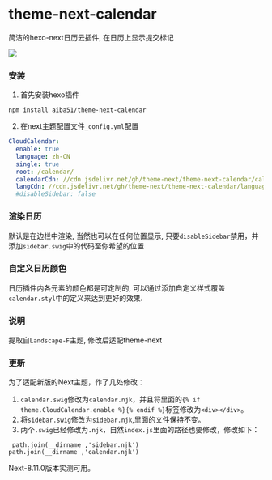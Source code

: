 # theme-next-calendar

简洁的hexo-next日历云插件, 在日历上显示提交标记

![](example.png)

### 安装

1. 首先安装hexo插件

```shell
npm install aiba51/theme-next-calendar
```

2. 在next主题配置文件`_config.yml`配置
```yaml
CloudCalendar:
  enable: true
  language: zh-CN
  single: true
  root: /calendar/
  calendarCdn: //cdn.jsdelivr.net/gh/theme-next/theme-next-calendar/calendar.min.js
  langCdn: //cdn.jsdelivr.net/gh/theme-next/theme-next-calendar/languages.min.js
  #disableSidebar: false
```

### 渲染日历

默认是在边栏中渲染, 当然也可以在任何位置显示, 只要`disableSidebar`禁用，并添加`sidebar.swig`中的代码至你希望的位置

### 自定义日历颜色

日历插件内各元素的颜色都是可定制的, 可以通过添加自定义样式覆盖`calendar.styl`中的定义来达到更好的效果.

### 说明

提取自`Landscape-F`主题, 修改后适配theme-next

### 更新

为了适配新版的Next主题，作了几处修改：
1. `calendar.swig`修改为`calendar.njk`，并且将里面的`{% if theme.CloudCalendar.enable %}{% endif %}`标签修改为`<div></div>`。
2. 将`sidebar.swig`修改为`sidebar.njk`,里面的文件保持不变。
3. 两个`.swig`已经修改为`.njk`，自然`index.js`里面的路径也要修改，修改如下：
```
 path.join(__dirname ,'sidebar.njk')
path.join(__dirname ,'calendar.njk')
```

Next-8.11.0版本实测可用。